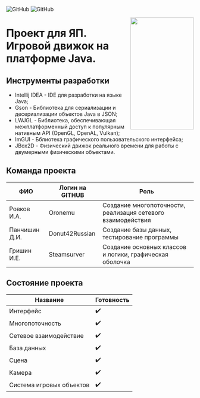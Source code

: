 
![GitHub](https://img.shields.io/tokei/lines/github/Steamsurver/PL_Projects?style=for-the-badge)
![GitHub](https://img.shields.io/github/commit-activity/m/Steamsurver/PL_Projects?style=for-the-badge)

<img align="right" src="https://upload.wikimedia.org/wikipedia/ru/thumb/3/39/Java_logo.svg/1200px-Java_logo.svg.png" height="300" width="170">

# Проект для ЯП. Игровой движок на платформе Java.

## Инструменты разработки
* Intellij IDEA - IDE для разработки на языке Java;
* Gson - Библиотека для сериализации и десериализации объектов Java в JSON;
* LWJGL - Библиотека, обеспечивающая межплатформенный доступ к популярным нативным API (OpenGL, OpenAL, Vulkan);
* ImGUI - Бблиотека графического пользовательского интерфейса;
* JBox2D - Физический движок реального времени для работы с двумерными физическими объектами.

## Команда проекта

| ФИО           | Логин на GITHUB | Роль                                                         |
|---------------|-----------------|--------------------------------------------------------------|
| Ровков И.А.   | Oronemu         | Создание многопоточности, реализация сетевого взаимодействия |
| Панчишин Д.И. | Donut42Russian  | Создание базы данных, тестирование программы                 |
| Гришин И.Е.   | Steamsurver     | Создание основных классов и логики, графическая оболочка     |

## Состояние проекта

| Название                 | Готовность  |
|--------------------------|-------------|
| Интерфейс                | ✔️          |
| Многопоточность          | ✔️          |
| Сетевое взаимодействие   | ✔️          |
| База данных              | ✔️          |
| Сцена                    | ✔️          |
| Камера                   | ✔️          |
| Система игровых объектов | ✔️          |
